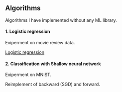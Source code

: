 ## Algorithms



Algorithms I have implemented without any ML library. 

#### 1. Logistic regression

Exiperment on movie review data. 

[Logistic regression](https://www.google.com/url?sa=t&rct=j&q=&esrc=s&source=web&cd=12&cad=rja&uact=8&ved=2ahUKEwj696--8KreAhUSO7wKHagQDhEQFjALegQIAxAB&url=https%3A%2F%2Fen.wikipedia.org%2Fwiki%2FLogistic_regression&usg=AOvVaw1H4PN4oBxcRJBT56MTTgKD)

#### 2. Classification with Shallow neural network 

Exiperment on MNIST.

Reimplement of backward (SGD) and forward. 

